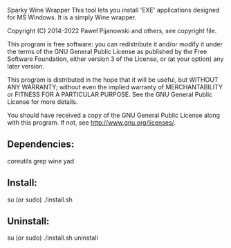 Sparky Wine Wrapper
This tool lets you install 'EXE' applications designed for MS Windows. It is a simply Wine wrapper.

Copyright (C) 2014-2022 Paweł Pijanowski and others, see copyright file.

This program is free software: you can redistribute it and/or modify
it under the terms of the GNU General Public License as published by
the Free Software Foundation, either version 3 of the License, or
(at your option) any later version.

This program is distributed in the hope that it will be useful,
but WITHOUT ANY WARRANTY; without even the implied warranty of
MERCHANTABILITY or FITNESS FOR A PARTICULAR PURPOSE.  See the
GNU General Public License for more details.

You should have received a copy of the GNU General Public License
along with this program.  If not, see <http://www.gnu.org/licenses/>.

Dependencies:
-------------
coreutils
grep
wine
yad

Install:
-------------
su (or sudo) 
./install.sh

Uninstall:
-------------
su (or sudo)
./install.sh uninstall
